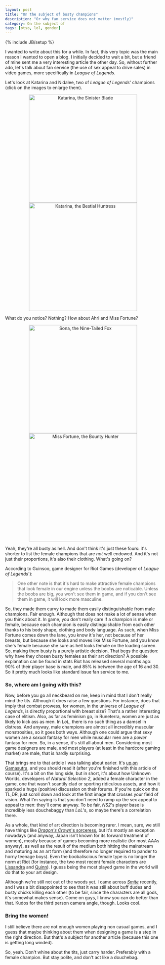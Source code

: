 ```yaml
---
layout: post
title: "On the subject of busty champions"
description: "Or why fan service does not matter (mostly)"
category: On the subject of
tags: [otso, lol, gender]
---
```

{% include JB/setup %}

I wanted to write about this for a while. In fact, this very topic was the main reason I wanted to open a blog. I initially decided to wait a bit, but a friend of mine sent me a very interesting article the other day. So, without further ado, let's talk about fan service (the use of sex appeal to drive sales) in video games, more specifically in _League of Legends_.

<!-- more -->

Let's look at Katarina and Nidalee, two of _League of Legends_' champions (click on the images to enlarge them).

<div style="text-align:center;margin-bottom:1em;">
	<a href="http://ddragon.leagueoflegends.com/cdn/img/champion/splash/Katarina_0.jpg"><img style="width:350px; height:auto;" src="http://ddragon.leagueoflegends.com/cdn/img/champion/splash/Katarina_0.jpg" alt="Katarina, the Sinister Blade" /></a>
	<a href="http://ddragon.leagueoflegends.com/cdn/img/champion/splash/Nidalee_0.jpg"><img style="width:350px; height:auto;" src="http://ddragon.leagueoflegends.com/cdn/img/champion/splash/Nidalee_0.jpg" alt="Katarina, the Bestial Huntress" /></a>
</div>

What do you notice? Nothing? How about Ahri and Miss Fortune?

<div style="text-align:center;margin-bottom:1em;">
	<a href="http://ddragon.leagueoflegends.com/cdn/img/champion/splash/Ahri_0.jpg"><img style="width:350px; height:auto;" src="http://ddragon.leagueoflegends.com/cdn/img/champion/splash/Ahri_0.jpg" alt="Sona, the Nine-Tailed Fox" /></a>
	<a href="http://ddragon.leagueoflegends.com/cdn/img/champion/splash/MissFortune_0.jpg"><img style="width:350px; height:auto;" src="http://ddragon.leagueoflegends.com/cdn/img/champion/splash/MissFortune_0.jpg" alt="Miss Fortune, the Bounty Hunter" /></a>
</div>

Yeah, they're all busty as hell. And don't think it's just these fours: it's shorter to list the female champions that are _not_ well endowed. And it's not just their proportions, it's also their clothing. What's going on?

According to Guinsoo, game designer for Riot Games (developer of _League of Legends_'):
> One other note is that it's hard to make attractive female champions that look female in our engine unless the boobs are noticable.
> Unless the boobs are big, you won't see them in game, and if you don't see them in game, it will look more masculine.

So, they made them curvy to made them easily distinguishable from male champions. Fair enough. Although that does not make a lot of sense when you think about it. In game, you don't really care if a champion is male or female, because each champion is easily distinguishable from each other thanks to his body shape, clothing and body language. As such, when Miss Fortune comes down the lane, you know it's her, not because of her breasts, but because she looks and moves like Miss Fortune, and you know she's female because she sure as hell looks female on the loading screen. So, making them busty is a purely artistic decision. That begs the question: why have they chosen busty females as their art direction? A possible explanation can be found in stats Riot has released several months ago: 90% of their player base is male, and 85% is between the age of 16 and 30. So it pretty much looks like standard issue fan service to me.

### So, where am I going with this?

Now, before you go all neckbeard on me, keep in mind that I don't really mind the tits. Although it does raise a few questions. For instance, does that imply that combat prowess, for women, in the universe of _League of Legends_, is directly proportional with breast size? That's a rather interesting case of elitism. Also, as far as feminism go, in Runeterra, women are just as likely to kick ass as men. In _LoL_, there is no such thing as a damsel in distress. And anyway, male champions are almost all incredibly muscular monstrosities, so it goes both ways. Although one could argue that sexy women are a _sexual_ fantasy for men while muscular men are a _power_ fantasy for men. So, in a sense, it's still all about men. Considering most game designers are male, and most players (at least in the hardcore gaming market) are male, that is hardly surprising.

That brings me to that article I was talking about earler. It's [up on Gamasutra](http://www.gamasutra.com/blogs/HughJeremy/20130806/197722/Ending_Booby_Armour_Creating_art_and_not_just_for_arts_sake.php), and you should read it (after you're finished with this article of course). It's a bit on the long side, but in short, it's about how Unknown Worlds, developers of _Natural Selection 2_, added a female character in the game, one that wasn't scantily clad or sporting ridiculous assets, and how it sparked a huge (positive) discussion on their forums. If you're quick on the TL;DR, just scroll down and look at the first image that crosses your field of vision. What I'm saying is that you don't need to ramp up the sex appeal to appeal to men: they'll come anyway. To be fair, _NS2_'s player base is incredibly less douchebaggy than _LoL_'s, so maybe there's a correlation there.

As a whole, that kind of art direction is becoming rarer.  I mean, sure, we still have things like [_Dragon's Crown_'s sorceress](http://images.pushsquare.com/news/2013/04/saucy_sorceress_trailer_deployed_for_ps3_and_vita_brawler_dragons_crown/attachment/0/large.jpg), but it's mostly an exception nowadays (and anyway, Japan isn't known for its forward treatment of women), mostly because of games becoming more realistic (for most AAAs anyway), as well as the result of the medium both hitting the mainstream and maturing as an art form (and therefore no longer required to pander to horny teenage boys). Even the boobaliscious female type is no longer the norm at Riot (for instance, the two most recent female characters are [Lissandra](http://ddragon.leagueoflegends.com/cdn/img/champion/splash/Lissandra_0.jpg) and [Quinn](http://ddragon.leagueoflegends.com/cdn/img/champion/splash/Quinn_0.jpg)). I guess being the most played game in the world will do that to your art design.

Although we're still not out of the woods yet. I came across [_Smite_](https://account.hirezstudios.com/smitegame/) recently, and I was a bit disappointed to see that it was still about buff dudes and busty chicks killing each other (to be fair, since the characters are all gods, it's somewhat makes sense). Come on guys, I know you can do better than that. Kudos for the third person camera angle, though. Looks cool.

### Bring the women!

I still believe there are not enough women playing non casual games, and I guess that maybe thinking about them when designing a game is a step in the right direction. But that's a subject for another article (because this one is getting long winded).

So, yeah. Don't whine about the tits, just carry harder. Preferably with a female champion. But stay polite, and don't act like a douchebag.